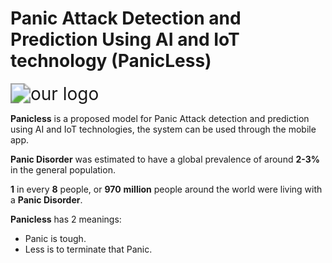 # Panic Attack Detection and Prediction Using AI and IoT technology (PanicLess)

<img src="https://github.com/PanicLess-2023/.github/assets/77099631/76341e88-68aa-4637-932a-a4afd0142508" alt="our logo" style="zoom:200%;" align="center;"/>

**Panicless** is a proposed model for Panic Attack detection and prediction using AI and IoT technologies, the system can be used through the mobile app.

**Panic Disorder** was estimated to have a global prevalence of around **2-3%** in the general population.

**1** in every **8** people, or **970** **million** people around the world were living with a **Panic Disorder**. 

**Panicless** has 2 meanings:

-  Panic is tough.
-  Less is to terminate that Panic.



